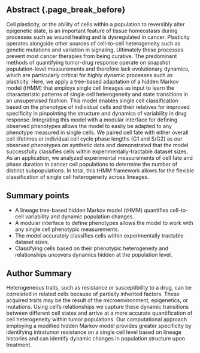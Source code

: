 ## Abstract {.page_break_before}

Cell plasticity, or the ability of cells within a population to reversibly alter epigenetic state, is an important feature of tissue homeostasis during processes such as wound healing and is dysregulated in cancer. Plasticity operates alongside other sources of cell-to-cell heterogeneity such as genetic mutations and variation in signaling. Ultimately these processes prevent most cancer therapies from being curative. The predominant methods of quantifying tumor-drug response operate on snapshot population-level measurements and therefore lack evolutionary dynamics, which are particularly critical for highly dynamic processes such as plasticity. Here, we apply a tree-based adaptation of a hidden Markov model (tHMM) that employs single cell lineages as input to learn the characteristic patterns of single cell heterogeneity and state transitions in an unsupervised fashion. This model enables single cell classification based on the phenotype of individual cells and their relatives for improved specificity in pinpointing the structure and dynamics of variability in drug response. Integrating this model with a modular interface for defining observed phenotypes allows the model to easily be adapted to any phenotype measured in single cells. We paired cell fate with either overall cell lifetimes or individual cell cycle phase lengths (G1 and S/G2) as our observed phenotypes on synthetic data and demonstrated that the model successfully classifies cells within experimentally-tractable dataset sizes. As an application, we analyzed experimental measurements of cell fate and phase duration in cancer cell populations to determine the number of distinct subpopulations. In total, this tHMM framework allows for the flexible classification of single cell heterogeneity across lineages.

## Summary points

<!-- ASM proofed. -->

- A lineage tree-based hidden Markov model (tHMM) quantifies cell-to-cell variability and dynamic population changes.
- A modular interface to define phenotypes allows the model to work with any single cell phenotypic measurements.
- The model accurately classifies cells within experimentally tractable dataset sizes.
- Classifying cells based on their phenotypic heterogeneity and relationships uncovers dynamics hidden at the population level.

## Author Summary

<!-- ASM proofed. -->

Heterogeneous traits, such as resistance or susceptibility to a drug, can be correlated in related cells because of partially inherited factors. These acquired traits may be the result of the microenvironment, epigenetics, or mutations. Using cell’s relationships we capture these dynamic transitions between different cell states and arrive at a more accurate quantification of cell heterogeneity within tumor populations. Our computational approach employing a modified hidden Markov model provides greater specificity by identifying intratumor resistance on a single cell level based on lineage histories and can identify dynamic changes in population structure upon treatment.
